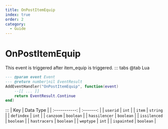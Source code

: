 ```yaml
---
title: OnPostItemEquip
index: true
order: 2
category:
  - Guide
---
```


# OnPostItemEquip
This event is triggered after item_equip is triggered.
::: tabs
@tab Lua
```lua
--- @param event Event
--- @return number|nil EventResult
AddEventHandler("OnPostItemEquip", function(event)
    --[[ ... ]]
    return EventResult.Continue
end)
```

:::
|      Key      | Data Type |
| :-----------: | :-------: |
|    `userid`   |   `int`   |
|     `item`    |  `string` |
|   `defindex`  |   `int`   |
|   `canzoom`   | `boolean` |
| `hassilencer` | `boolean` |
|  `issilenced` | `boolean` |
|  `hastracers` | `boolean` |
|   `weptype`   |   `int`   |
|  `ispainted`  | `boolean` |